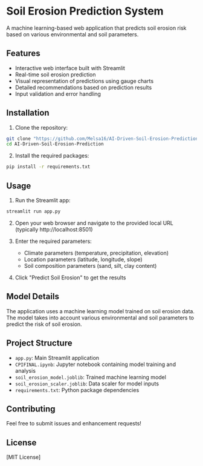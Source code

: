 # Soil Erosion Prediction System

A machine learning-based web application that predicts soil erosion risk based on various environmental and soil parameters.

## Features

- Interactive web interface built with Streamlit
- Real-time soil erosion prediction
- Visual representation of predictions using gauge charts
- Detailed recommendations based on prediction results
- Input validation and error handling

## Installation

1. Clone the repository:
```bash
git clone "https://github.com/Melsa16/AI-Driven-Soil-Erosion-Prediction.git"
cd AI-Driven-Soil-Erosion-Prediction
```

2. Install the required packages:
```bash
pip install -r requirements.txt
```

## Usage

1. Run the Streamlit app:
```bash
streamlit run app.py
```

2. Open your web browser and navigate to the provided local URL (typically http://localhost:8501)

3. Enter the required parameters:
   - Climate parameters (temperature, precipitation, elevation)
   - Location parameters (latitude, longitude, slope)
   - Soil composition parameters (sand, silt, clay content)

4. Click "Predict Soil Erosion" to get the results

## Model Details

The application uses a machine learning model trained on soil erosion data. The model takes into account various environmental and soil parameters to predict the risk of soil erosion.

## Project Structure

- `app.py`: Main Streamlit application
- `CPIFINAL.ipynb`: Jupyter notebook containing model training and analysis
- `soil_erosion_model.joblib`: Trained machine learning model
- `soil_erosion_scaler.joblib`: Data scaler for model inputs
- `requirements.txt`: Python package dependencies

## Contributing

Feel free to submit issues and enhancement requests!

## License

[MIT License] 
